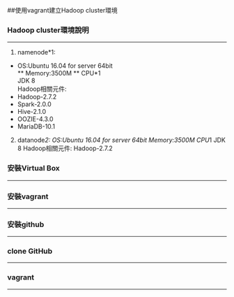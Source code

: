 ﻿##使用vagrant建立Hadoop cluster環境
### Hadoop cluster環境說明
---
1. namenode\*1:  
* OS:Ubuntu 16.04 for server 64bit  
** Memory:3500M
** CPU*1  
JDK 8  
Hadoop相關元件:    
* Hadoop-2.7.2  
* Spark-2.0.0   
* Hive-2.1.0   
* OOZIE-4.3.0  
* MariaDB-10.1   

2. datanode*2: 
	OS:Ubuntu 16.04 for server 64bit 
		Memory:3500M 
		CPU*1 
	JDK 8 
	Hadoop相關元件:	
	Hadoop-2.7.2 
### 安裝Virtual Box
---
### 安裝vagrant
---
### 安裝github
---
### clone GitHub
---
### vagrant 
---